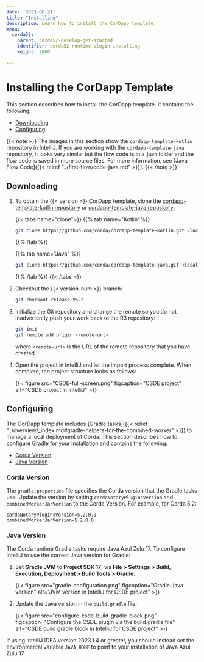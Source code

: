 ```yaml
---
date: '2023-06-21'
title: "Installing"
description: Learn how to install the CorDapp template.
menu:
  corda52:
    parent: corda52-develop-get-started
    identifier: corda52-runtime-plugin-installing
    weight: 2000

---
```


# Installing the CorDapp Template

This section describes how to install the CorDapp template. It contains the following:

* [Downloading](#downloading)
* [Configuring](#configuring)

{{< note >}}
The images in this section show the `cordapp-template-kotlin` repository in IntelliJ. If you are working with the `cordapp-template-java` repository, it looks very similar but the flow code is in a `java` folder and the flow code is saved in more source files. For more information, see [Java Flow Code]({{< relref "../first-flow/code-java.md" >}}).
{{< /note >}}

## Downloading

1. To obtain the {{< version >}} CorDapp template, clone the [cordapp-template-kotlin repository](https://github.com/corda/cordapp-template-kotlin) or [cordapp-template-java repository](https://github.com/corda/cordapp-template-java):

   {{< tabs name="clone">}}
   {{% tab name="Kotlin"%}}
   ```sh
   git clone https://github.com/corda/cordapp-template-kotlin.git <local-folder>
   ```
   {{% /tab %}}

   {{% tab name="Java" %}}
   ```sh
   git clone https://github.com/corda/cordapp-template-java.git <local-folder>
   ```
   {{% /tab %}}
   {{< /tabs >}}

2. Checkout the {{< version-num >}} branch:

   ```sh
   git checkout release-V5.2
   ```

3. Initialize the Git repository and change the remote so you do not inadvertently push your work back to the R3 repository:

   ```sh
   git init
   git remote add origin <remote-url>
   ```

   where `<remote-url>` is the URL of the remote repository that you have created.

4. Open the project in IntelliJ and let the import process complete.
   When complete, the project structure looks as follows:

   {{< figure src="CSDE-full-screen.png" figcaption="CSDE project" alt="CSDE project in IntelliJ" >}}

## Configuring

The CorDapp template includes [Gradle tasks]({{< relref "../overview/_index.md#gradle-helpers-for-the-combined-worker" >}}) to manage a local deployment of Corda. This section describes how to configure Gradle for your installation and contains the following:

* [Corda Version](#corda-version)
* [Java Version](#java-version)

### Corda Version

The `gradle.properties` file specifies the Corda version that the Gradle tasks use. Update the version by setting `cordaNotaryPluginsVersion` and `combinedWorkerJarVersion` to the Corda Version. For example, for Corda 5.2:

```shell
cordaNotaryPluginsVersion=5.2.0.0
combinedWorkerJarVersion=5.2.0.0
```

### Java Version

 The Corda runtime Gradle tasks require Java Azul Zulu 17. To configure IntelliJ to use the correct Java version for Gradle:

1. Set **Gradle JVM** to **Project SDK 17**, via **File > Settings > Build, Execution, Deployment > Build Tools > Gradle**.

   {{< figure src="gradle-configuration.png" figcaption="Gradle Java version" alt="JVM version in IntelliJ for CSDE project" >}}

2. Update the Java version in the `build.gradle` file:

   {{< figure src="configure-csde-build-gradle-block.png" figcaption="Configure the CSDE plugin via the build.gradle file" alt="CSDE build gradle block in IntelliJ for CSDE project" >}}

If using IntelliJ IDEA version 2023.1.4 or greater, you should instead set the environmental variable `JAVA_HOME` to point to your installation of Java Azul Zulu 17.
